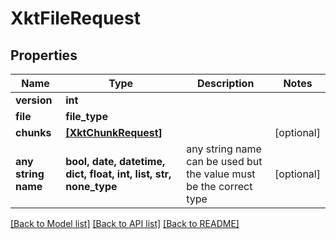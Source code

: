 # XktFileRequest


## Properties
Name | Type | Description | Notes
------------ | ------------- | ------------- | -------------
**version** | **int** |  | 
**file** | **file_type** |  | 
**chunks** | [**[XktChunkRequest]**](XktChunkRequest.md) |  | [optional] 
**any string name** | **bool, date, datetime, dict, float, int, list, str, none_type** | any string name can be used but the value must be the correct type | [optional]

[[Back to Model list]](../README.md#documentation-for-models) [[Back to API list]](../README.md#documentation-for-api-endpoints) [[Back to README]](../README.md)


